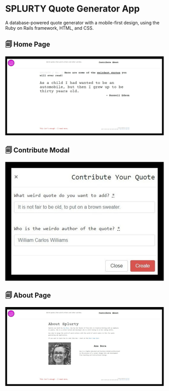 # SPLURTY Quote Generator App

A database-powered quote generator with a mobile-first design, using the Ruby on Rails framework, HTML, and CSS.


## 🗐 Home Page

![App Screenshot One](https://github.com/AnaBoca/splurty/blob/master/app/assets/images/screenshot1.jpg)


## 🗐 Contribute Modal

![App Screenshot Two](https://github.com/AnaBoca/splurty/blob/master/app/assets/images/screenshot2.jpg)


## 🗐 About Page

![App Screenshot Two](https://github.com/AnaBoca/splurty/blob/master/app/assets/images/screenshot3.jpg)
